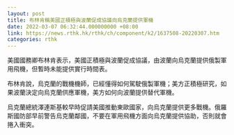 ```yaml
---
layout: post
title: 布林肯稱美國正積極與波蘭促成協議向烏克蘭提供軍機
date: 2022-03-07 06:32:44.000000000 +08:00
link: https://news.rthk.hk/rthk/ch/component/k2/1637508-20220307.htm
categories: rthk
---
```


美國國務卿布林肯表示，美國正積極與波蘭促成協議，由波蘭向烏克蘭提供俄製軍用飛機，但暫時未能提供實行時間表。

布林肯說，烏克蘭的戰機機師，已經懂得如何駕駛俄製軍機；美方正積極研究，如果波蘭決定向烏克蘭供應軍機，美方如何向波蘭提供替代軍機。

烏克蘭總統澤連斯基較早時促請美國推動東歐國家，向烏克蘭提供更多戰機。俄羅斯國防部早前警告烏克蘭鄰國，不要在軍用飛機方面向烏克蘭提供協助，否則就會捲入衝突。
